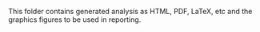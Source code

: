 This folder contains generated analysis as HTML, PDF, LaTeX, etc and the graphics figures to be used in reporting.


